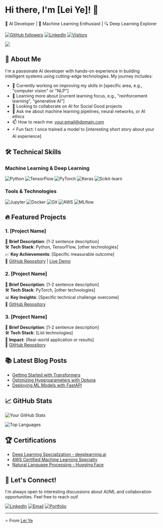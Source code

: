# Hi there, I'm [Lei Ye]! 👋
🤖 AI Developer | 🧠 Machine Learning Enthusiast | 🔍 Deep Learning Explorer

[![GitHub followers](https://img.shields.io/github/followers/leiyese?style=social)](https://github.com/leiyese)
[![LinkedIn](https://img.shields.io/badge/LinkedIn-Connect-blue)](https://www.linkedin.com/in/yourprofile/)
[![Visitors](https://komarev.com/ghpvc/?username=leiyese&label=Profile%20Views&color=0e75b6&style=flat)](https://github.com/leiyese)

![](https://github.com/leiyese/your-repo/blob/main/banner.gif) <!-- Optional animated banner -->

## 🚀 About Me
I'm a passionate AI developer with hands-on experience in building intelligent systems using cutting-edge technologies. My journey includes:

- 🔭 Currently working on improving my skills in [specific area, e.g., "computer vision" or "NLP"]
- 🌱 Learning more about [current learning focus, e.g., "reinforcement learning", "generative AI"]
- 👯 Looking to collaborate on AI for Social Good projects
- 💬 Ask me about machine learning pipelines, neural networks, or AI ethics
- 📫 How to reach me: [your.email@domain.com](mailto:your.email@domain.com)
- ⚡ Fun fact: I once trained a model to [interesting short story about your AI experience]

## 🛠 Technical Skills
### Machine Learning & Deep Learning
![Python](https://img.shields.io/badge/Python-3776AB?style=for-the-badge&logo=python&logoColor=white)
![TensorFlow](https://img.shields.io/badge/TensorFlow-FF6F00?style=for-the-badge&logo=tensorflow&logoColor=white)
![PyTorch](https://img.shields.io/badge/PyTorch-EE4C2C?style=for-the-badge&logo=pytorch&logoColor=white)
![Keras](https://img.shields.io/badge/Keras-D00000?style=for-the-badge&logo=keras&logoColor=white)
![Scikit-learn](https://img.shields.io/badge/scikit_learn-F7931E?style=for-the-badge&logo=scikit-learn&logoColor=white)

### Tools & Technologies
![Jupyter](https://img.shields.io/badge/Jupyter-F37626?style=for-the-badge&logo=jupyter&logoColor=white)
![Docker](https://img.shields.io/badge/Docker-2496ED?style=for-the-badge&logo=docker&logoColor=white)
![Git](https://img.shields.io/badge/Git-F05032?style=for-the-badge&logo=git&logoColor=white)
![AWS](https://img.shields.io/badge/AWS-232F3E?style=for-the-badge&logo=amazon-aws&logoColor=white)
![MLflow](https://img.shields.io/badge/MLflow-0194E2?style=for-the-badge&logo=mlflow&logoColor=white)

## 🔥 Featured Projects
### 1. [Project Name]
📌 **Brief Description**: [1-2 sentence description]  
🛠 **Tech Stack**: Python, TensorFlow, [other technologies]  
📈 **Key Achievements**: [Specific measurable outcome]  
🔗 [GitHub Repository](https://github.com/leiyese/project-repo) | [Live Demo](https://yourdemo.link)

### 2. [Project Name]
📌 **Brief Description**: [1-2 sentence description]  
🛠 **Tech Stack**: PyTorch, [other technologies]  
📊 **Key Insights**: [Specific technical challenge overcome]  
🔗 [GitHub Repository](https://github.com/leiyese/project-repo)

### 3. [Project Name]
📌 **Brief Description**: [1-2 sentence description]  
🛠 **Tech Stack**: [List technologies]  
🎯 **Impact**: [Real-world application or results]  
🔗 [GitHub Repository](https://github.com/leiyese/project-repo)

## 📚 Latest Blog Posts
<!-- If you have a blog, replace these with actual posts -->
- [Getting Started with Transformers](https://yourblog.link/post1)
- [Optimizing Hyperparameters with Optuna](https://yourblog.link/post2)
- [Deploying ML Models with FastAPI](https://yourblog.link/post3)

## 📈 GitHub Stats
![Your GitHub Stats](https://github-readme-stats.vercel.app/api?username=leiyese&show_icons=true&theme=radical)

![Top Languages](https://github-readme-stats.vercel.app/api/top-langs/?username=leiyese&layout=compact&theme=radical)

## 🏆 Certifications
- [Deep Learning Specialization - deeplearning.ai](https://coursera.org/share/yourcertificate)
- [AWS Certified Machine Learning Specialty](https://aws.amazon.com/certification/)
- [Natural Language Processing - Hugging Face](https://huggingface.co/learn/certification/yourcert)

## 🤝 Let's Connect!
I'm always open to interesting discussions about AI/ML and collaboration opportunities. Feel free to reach out!

[![LinkedIn](https://img.shields.io/badge/LinkedIn-0077B5?style=for-the-badge&logo=linkedin&logoColor=white)](https://www.linkedin.com/in/yourprofile/)
[![Email](https://img.shields.io/badge/Email-D14836?style=for-the-badge&logo=gmail&logoColor=white)](mailto:your.email@domain.com)
[![Portfolio](https://img.shields.io/badge/Portfolio-4285F4?style=for-the-badge&logo=google-chrome&logoColor=white)](https://yourportfolio.site)

---

⭐️ From [Lei Ye](https://github.com/leiyese)